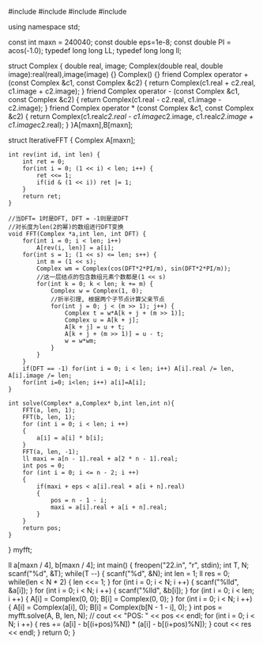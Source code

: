 #include <iostream>
#include <algorithm>
#include <cstdio>
#include <cmath>

using namespace std;

const int maxn = 240040;
const double eps=1e-8;
const double PI = acos(-1.0);
typedef long long LL;
typedef long long ll;

struct Complex {
    double real, image;
    Complex(double real, double image):real(real),image(image) {}
    Complex() {}
    friend Complex operator + (const Complex &c1, const Complex &c2) {
        return Complex(c1.real + c2.real, c1.image + c2.image);
    }
    friend Complex operator - (const Complex &c1, const Complex &c2) {
        return Complex(c1.real - c2.real, c1.image - c2.image);
    }
    friend Complex operator * (const Complex &c1, const Complex &c2) {
        return Complex(c1.real*c2.real - c1.image*c2.image, c1.real*c2.image + c1.image*c2.real);
    }
}A[maxn],B[maxn];

struct IterativeFFT {
    Complex A[maxn];

    int rev(int id, int len) {
        int ret = 0;
        for(int i = 0; (1 << i) < len; i++) {
            ret <<= 1;
            if(id & (1 << i)) ret |= 1;
        }
        return ret;
    }

    //当DFT= 1时是DFT, DFT = -1则是逆DFT
    //对长度为len(2的幂)的数组进行DFT变换
    void FFT(Complex *a,int len, int DFT) {
        for(int i = 0; i < len; i++)
            A[rev(i, len)] = a[i];
        for(int s = 1; (1 << s) <= len; s++) {
            int m = (1 << s);
            Complex wm = Complex(cos(DFT*2*PI/m), sin(DFT*2*PI/m));
            //这一层结点的包含数组元素个数都是(1 << s)
            for(int k = 0; k < len; k += m) {
                Complex w = Complex(1, 0);
                //折半引理, 根据两个子节点计算父亲节点
                for(int j = 0; j < (m >> 1); j++) {
                    Complex t = w*A[k + j + (m >> 1)];
                    Complex u = A[k + j];
                    A[k + j] = u + t;
                    A[k + j + (m >> 1)] = u - t;
                    w = w*wm;
                }
            }
        }
        if(DFT == -1) for(int i = 0; i < len; i++) A[i].real /= len, A[i].image /= len;
        for(int i=0; i<len; i++) a[i]=A[i];
    }

    int solve(Complex* a,Complex* b,int len,int n){
        FFT(a, len, 1);
        FFT(b, len, 1);
        for (int i = 0; i < len; i ++)
        {
            a[i] = a[i] * b[i];
        }
        FFT(a, len, -1);
        ll maxi = a[n - 1].real + a[2 * n - 1].real;
        int pos = 0;
        for (int i = 0; i <= n - 2; i ++)
        {
            if(maxi + eps < a[i].real + a[i + n].real)
            {
                pos = n - 1 - i;
                maxi = a[i].real + a[i + n].real;
            }
        }
        return pos;
    }

} myfft;

ll a[maxn / 4], b[maxn / 4];
int main()
{
    freopen("22.in", "r", stdin);
    int T, N;
    scanf("%d", &T);
    while(T --)
    {
        scanf("%d", &N);
        int len = 1;
        ll res = 0;
        while(len < N * 2)
        {
            len <<= 1;
        }
        for (int i = 0; i < N; i ++)
        {
            scanf("%lld", &a[i]);
        }
        for (int i = 0; i < N; i ++)
        {
            scanf("%lld", &b[i]);
        }
        for (int i = 0; i < len; i ++)
        {
            A[i] = Complex(0, 0);
            B[i] = Complex(0, 0);
        }
        for (int i = 0; i < N; i ++)
        {
            A[i] = Complex(a[i], 0);
            B[i] = Complex(b[N - 1 - i], 0);
        }
        int pos = myfft.solve(A, B, len, N);
//        cout << "POS: " << pos << endl;
        for (int i = 0; i < N; i ++)
        {
            res += (a[i] - b[(i+pos)%N]) * (a[i] - b[(i+pos)%N]);
        }
        cout << res << endl;
    }
    return 0;
}
